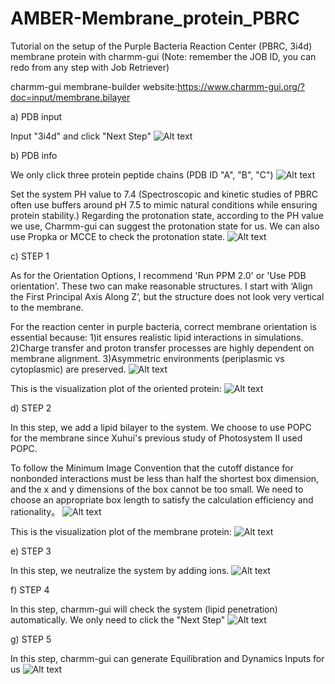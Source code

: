 # AMBER-Membrane_protein_PBRC
Tutorial on the setup of the Purple Bacteria Reaction Center (PBRC, 3i4d) membrane protein with charmm-gui
(Note: remember the JOB ID, you can redo from any step with Job Retriever)

charmm-gui membrane-builder website:https://www.charmm-gui.org/?doc=input/membrane.bilayer

a) PDB input

Input "3i4d" and click "Next Step"
![Alt text](/figures/001.png?raw=true "input")

b) PDB info

We only click three protein peptide chains (PDB ID "A", "B", "C") 
![Alt text](/figures/002.png?raw=true "three chains")

Set the system PH value to 7.4 (Spectroscopic and kinetic studies of PBRC often use buffers around pH 7.5 to mimic natural conditions while ensuring protein stability.)
Regarding the protonation state, according to the PH value we use, Charmm-gui can suggest the protonation state for us. We can also use Propka or MCCE to check the protonation state.
![Alt text](/figures/003.png?raw=true "PH and protonation")



c) STEP 1

As for the Orientation Options, I recommend 'Run PPM 2.0' or 'Use PDB orientation'. These two can make reasonable structures. I start with ‘Align the First Principal Axis Along Z’, but the structure does not look very vertical to the membrane.

For the reaction center in purple bacteria, correct membrane orientation is essential because: 1)it ensures realistic lipid interactions in simulations. 2)Charge transfer and proton transfer processes are highly dependent on membrane alignment. 3)Asymmetric environments (periplasmic vs cytoplasmic) are preserved.
![Alt text](/figures/004.png?raw=true "Orientation")

This is the visualization plot of the oriented protein:
![Alt text](/figures/v1.png?raw=true "oriented protein")

d) STEP 2

In this step, we add a lipid bilayer to the system. We choose to use POPC for the membrane since Xuhui's previous study of Photosystem II used POPC.

To follow the Minimum Image Convention that the cutoff distance for nonbonded interactions must be less than half the shortest box dimension, and the x and y dimensions of the box cannot be too small. We need to choose an appropriate box length to satisfy the calculation efficiency and rationality。
![Alt text](/figures/005.png?raw=true "membrane")

This is the visualization plot of the membrane protein:
![Alt text](/figures/v1.png?raw=true "oriented protein")


e) STEP 3

In this step, we neutralize the system by adding ions. 
![Alt text](/figures/006.png?raw=true "ions")

f) STEP 4

In this step, charmm-gui will check the system (lipid penetration) automatically. We only need to click the "Next Step"
![Alt text](/figures/007.png?raw=true "penetration")

g) STEP 5

In this step, charmm-gui can generate Equilibration and Dynamics Inputs for us
![Alt text](/figures/008.png?raw=true "input")
